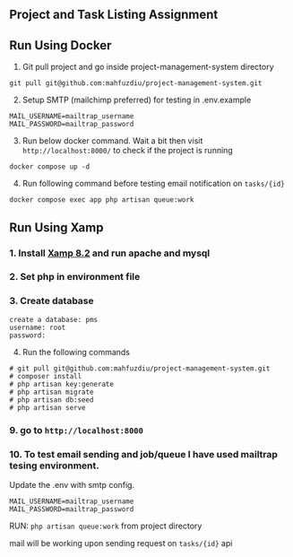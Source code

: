 ## Project and Task Listing Assignment

## Run Using Docker

1. Git pull project and go inside project-management-system directory
```angular2html
git pull git@github.com:mahfuzdiu/project-management-system.git
```
2. Setup SMTP (mailchimp preferred) for testing in .env.example
```angular2html
MAIL_USERNAME=mailtrap_username
MAIL_PASSWORD=mailtrap_password
```

3. Run below docker command. Wait a bit then visit ```http://localhost:8000/``` to check if the project is running
```angular2html
docker compose up -d
```

4. Run following command before testing email notification on ```tasks/{id}```
```angular2html
docker compose exec app php artisan queue:work
```


## Run Using Xamp

### 1. Install [Xamp 8.2](https://www.apachefriends.org/download.html) and run apache and mysql

### 2. Set php in environment file

### 3. Create database
```angular2html
create a database: pms
username: root
password:
```
4. Run the following commands
```angular2html
# git pull git@github.com:mahfuzdiu/project-management-system.git
# composer install
# php artisan key:generate
# php artisan migrate
# php artisan db:seed
# php artisan serve
```
### 9. go to ```http://localhost:8000```
### 10. To test email sending and job/queue I have used mailtrap tesing environment.

Update the .env with smtp config.
```angular2html
MAIL_USERNAME=mailtrap_username
MAIL_PASSWORD=mailtrap_password
```

RUN: ```php artisan queue:work``` from project directory

mail will be working upon sending request on ```tasks/{id}``` api  
